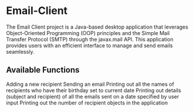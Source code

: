# Email-Client

The Email Client project is a Java-based desktop application that leverages Object-Oriented Programming (OOP) principles and the Simple Mail Transfer Protocol (SMTP) through the javax.mail API. This application provides users with an efficient interface to manage and send emails seamlessly.

## Available Functions

Adding a new recipient
Sending an email
Printing out all the names of recipients who have their birthday set to current date
Printing out details (subject and recipient) of all the emails sent on a date specified by user input
Printing out the number of recipient objects in the application
